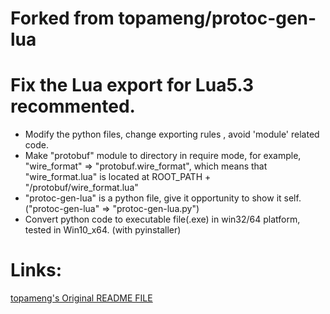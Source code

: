 Forked from topameng/protoc-gen-lua
==============
# Fix the Lua export for Lua5.3 recommented. 
* Modify the python files, change exporting rules , avoid 'module' related code.
* Make "protobuf" module to directory in require mode, for example, "wire_format" => "protobuf.wire_format", which means that "wire_format.lua" is located at ROOT_PATH + "/protobuf/wire_format.lua"
* "protoc-gen-lua" is a python file, give it opportunity to show it self. ("protoc-gen-lua" => "protoc-gen-lua.py")
* Convert python code to executable file(.exe) in win32/64 platform, tested in Win10_x64. (with pyinstaller)



# Links:
[topameng's Original README FILE](README.old.md)
